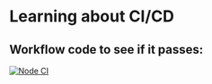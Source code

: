 # Learning about CI/CD

## Workflow code to see if it passes:

[![Node CI](https://github.com/martin-holland/cicd/actions/workflows/main.yml/badge.svg?branch=master)](https://github.com/martin-holland/cicd/actions/workflows/main.yml)
